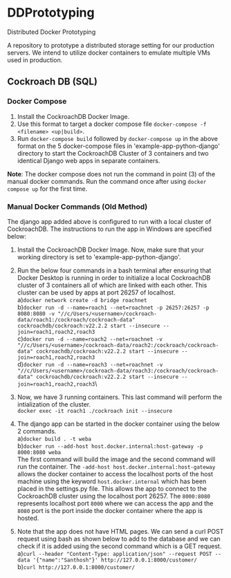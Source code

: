 # DDPrototyping
Distributed Docker Prototyping

A repository to prototype a distributed storage setting for our production servers. We intend to utilize docker containers to emulate multiple VMs used in production.


## Cockroach DB (SQL)

### Docker Compose

1) Install the CockroachDB Docker Image.
2) Use this format to target a docker compose file `docker-compose -f <filename> <up|build>`.
3) Run `docker-compose build` followed by `docker-compose up` in the above format on the 5 docker-compose files in 'example-app-python-django' directory to start the CockroachDB Cluster of 3 containers and two identical Django web apps in separate containers.

**Note**: The docker compose does not run the command in point (3) of the manual docker commands. Run the command once after using `docker compose up` for the first time.

### Manual Docker Commands (Old Method)

The django app added above is configured to run with a local cluster of CockroachDB.
The instructions to run the app in Windows are specified below:

1) Install the CockroachDB Docker Image. Now, make sure that your working directory is set to 'example-app-python-django'.

2) Run the below four commands in a bash terminal after ensuring that Docker Desktop is running in order to initialize a local CockroachDB cluster of 3 containers all of which are linked with each other. This cluster can be used by apps at port 26257 of localhost.\
a)`docker network create -d bridge roachnet`\
b)`docker run -d --name=roach1 --net=roachnet -p 26257:26257 -p 8080:8080 -v "//c/Users/<username>/cockroach-data/roach1:/cockroach/cockroach-data" cockroachdb/cockroach:v22.2.2 start --insecure --join=roach1,roach2,roach3`\
c)`docker run -d --name=roach2 --net=roachnet -v "//c/Users/<username>/cockroach-data/roach2:/cockroach/cockroach-data" cockroachdb/cockroach:v22.2.2 start --insecure --join=roach1,roach2,roach3`\
d)`docker run -d --name=roach3 --net=roachnet -v "//c/Users/<username>/cockroach-data/roach3:/cockroach/cockroach-data" cockroachdb/cockroach:v22.2.2 start --insecure --join=roach1,roach2,roach3`\

3) Now, we have 3 running containers. This last command will perform the intialization of the cluster.\
`docker exec -it roach1 ./cockroach init --insecure`

4) The django app can be started in the docker container using the below 2 commands.\
a)`docker build . -t weba`\
b)`docker run --add-host host.docker.internal:host-gateway -p 8000:8080 weba`\
The first command will build the image and the second command will run the container. The `-add-host host.docker.internal:host-gateway` allows the docker container to access the localhost ports of the host machine using the keyword `host.docker.internal` which has been placed in the settings.py file. This allows the app to connect to the CockroachDB cluster using the localhost port 26257. The `8000:8080` represents localhost port `8000` where we can access the app and the `8080` port is the port inside the docker container where the app is hosted.

5) Note that the app does not have HTML pages. We can send a curl POST request using bash as shown below to add to the database and we can check if it is added using the second command which is a GET request.\
a)`curl --header "Content-Type: application/json" --request POST --data '{"name":"Santhosh"}' http://127.0.0.1:8000/customer/`\
b)`curl http://127.0.0.1:8000/customer/`



